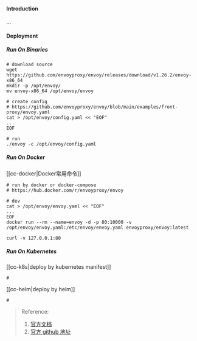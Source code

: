 #### Introduction
...


#### Deployment
##### Run On Binaries
```shell
# download source
wget https://github.com/envoyproxy/envoy/releases/download/v1.26.2/envoy-x86_64
mkdir -p /opt/envoy/
mv envoy-x86_64 /opt/envoy/envoy

# create config
# https://github.com/envoyproxy/envoy/blob/main/examples/front-proxy/envoy.yaml
cat > /opt/envoy/config.yaml << "EOF"
...
EOF

# run
./envoy -c /opt/envoy/config.yaml
```

##### Run On Docker
[[cc-docker|Docker常用命令]]
```shell
# run by docker or docker-compose
# https://hub.docker.com/r/envoyproxy/envoy

# dev
cat > /opt/envoy/envoy.yaml << "EOF"
...
EOF
docker run --rm --name=envoy -d -p 80:10000 -v /opt/envoy/envoy.yaml:/etc/envoy/envoy.yaml envoyproxy/envoy:latest

curl -v 127.0.0.1:80
```

##### Run On Kubernetes
[[cc-k8s|deploy by kubernetes manifest]]
```shell
# 
```

[[cc-helm|deploy by helm]]
```shell
#  
```



> Reference:
> 1. [官方文档](https://cloudnative.to/envoy/start/start.html)
> 2. [官方 github 地址](https://github.com/envoyproxy/envoy)

